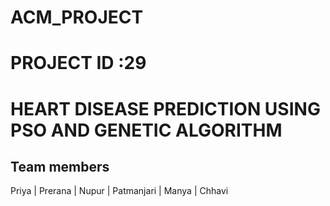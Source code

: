 # ACM_PROJECT

# PROJECT ID :29
# HEART DISEASE PREDICTION USING PSO AND GENETIC ALGORITHM

Team members
------------
Priya |
Prerana | 
Nupur |
Patmanjari |
Manya |
Chhavi
